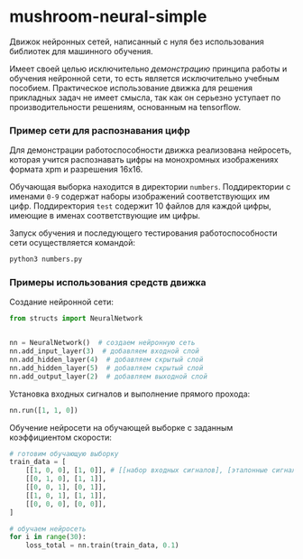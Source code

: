 # mushroom-neural-simple
Движок нейронных сетей, написанный с нуля без использования библиотек для машинного обучения.

Имеет своей целью исключительно _демонстрацию_ принципа работы и обучения нейронной сети, то есть является исключительно учебным пособием.
Практическое использование движка для решения прикладных задач не имеет смысла, так как он серьезно уступает по производительности решениям, основанным на tensorflow.

### Пример сети для распознавания цифр
Для демонстрации работоспособности движка реализована нейросеть, которая учится распознавать цифры на монохромных изображениях формата xpm и разрешения 16x16.

Обучающая выборка находится в директории `numbers`. Поддиректории с именами `0-9` содержат наборы изображений соответствующих им цифр. Поддиректория `test` содержит 10 файлов для каждой цифры, имеющие в именах соответствующие им цифры. 

Запуск обучения и последующего тестирования работоспособности сети осуществляется командой:
```bash
python3 numbers.py
```

### Примеры использования средств движка 
Создание нейронной сети:
```python
from structs import NeuralNetwork


nn = NeuralNetwork()  # создаем нейронную сеть
nn.add_input_layer(3)  # добавляем входной слой
nn.add_hidden_layer(4)  # добавляем скрытый слой
nn.add_hidden_layer(5)  # добавляем скрытый слой
nn.add_output_layer(2)  # добавляем выходной слой
```

Установка входных сигналов и выполнение прямого прохода:
```python
nn.run([1, 1, 0])
```

Обучение нейросети на обучающей выборке с заданным коэффициентом скорости:
```python
# готовим обучающую выборку
train_data = [
    [[1, 0, 0], [1, 0]], # [[набор входных сигналов], [эталонные сигналы на выходе]]
    [[0, 1, 0], [1, 1]],
    [[0, 0, 1], [0, 1]],
    [[1, 0, 1], [1, 1]],
    [[0, 0, 0], [0, 0]],
]

# обучаем нейросеть 
for i in range(30):
    loss_total = nn.train(train_data, 0.1)
```
